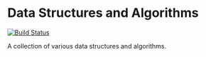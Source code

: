 # Data Structures and Algorithms

[![Build Status](https://travis-ci.com/dsaninja/dsa.svg?branch=master)](https://travis-ci.com/dsaninja/dsa)

A collection of various data structures and algorithms.